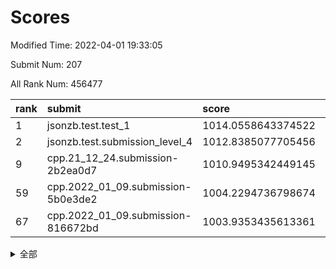 # Scores

Modified Time: 2022-04-01 19:33:05

Submit Num: 207

All Rank Num: 456477

| rank |               submit               |       score        |       sigma        | pk_num |
| :--- | :--------------------------------- | :----------------- | :----------------- | :----- |
| 1    | jsonzb.test.test_1                 | 1014.0558643374522 | 0.8382204998049629 | 8818   |
| 2    | jsonzb.test.submission_level_4     | 1012.8385077705456 | 0.8140353053251194 | 8820   |
| 9    | cpp.21_12_24.submission-2b2ea0d7   | 1010.9495342449145 | 0.7809197909260522 | 8817   |
| 59   | cpp.2022_01_09.submission-5b0e3de2 | 1004.2294736798674 | 0.7143970509480159 | 8823   |
| 67   | cpp.2022_01_09.submission-816672bd | 1003.9353435613361 | 0.7198497384056628 | 8825   |


<details>
<summary>全部</summary>

| rank |                 submit                 |       score        |       sigma        | pk_num |
| :--- | :------------------------------------- | :----------------- | :----------------- | :----- |
| 1    | jsonzb.test.test_1                     | 1014.0558643374522 | 0.8382204998049629 | 8818   |
| 2    | jsonzb.test.submission_level_4         | 1012.8385077705456 | 0.8140353053251194 | 8820   |
| 3    | gobigger.level_3.submission_level_3_13 | 1012.000059067458  | 0.7904160206787652 | 8816   |
| 4    | gobigger.level_3.submission_level_3_20 | 1011.6696569783624 | 0.7573333672697083 | 8820   |
| 5    | gobigger.level_3.submission_level_3_41 | 1011.341797823887  | 0.749954427968719  | 8823   |
| 6    | gobigger.level_3.submission_level_3_9  | 1011.2427972301612 | 0.7664527179054333 | 8820   |
| 7    | gobigger.level_3.submission_level_3_38 | 1011.1653292246556 | 0.7587045677011316 | 8816   |
| 8    | gobigger.level_3.submission_level_3_25 | 1011.1121372495263 | 0.7567166299249568 | 8827   |
| 9    | cpp.21_12_24.submission-2b2ea0d7       | 1010.9495342449145 | 0.7809197909260522 | 8817   |
| 10   | gobigger.level_3.submission_level_3_16 | 1010.8923842534168 | 0.7791671134351533 | 8821   |
| 11   | gobigger.level_3.submission_level_3_0  | 1010.8482265541179 | 0.762061319288866  | 8820   |
| 12   | gobigger.level_3.submission_level_3_7  | 1010.8405031419042 | 0.7817725372434892 | 8823   |
| 13   | gobigger.level_3.submission_level_3_11 | 1010.5979527003857 | 0.7626451348303694 | 8823   |
| 14   | gobigger.level_3.submission_level_3_1  | 1010.5929051144436 | 0.7907482545143585 | 8821   |
| 15   | gobigger.level_3.submission_level_3_48 | 1010.5923489589288 | 0.770179845084436  | 8821   |
| 16   | gobigger.level_3.submission_level_3_31 | 1010.5587861659066 | 0.7749480155437168 | 8823   |
| 17   | gobigger.level_3.submission_level_3_26 | 1010.4746944363992 | 0.7856192973726848 | 8818   |
| 18   | gobigger.level_3.submission_level_3_2  | 1010.391730837986  | 0.7545939083922371 | 8819   |
| 19   | gobigger.level_3.submission_level_3_39 | 1010.3694981553151 | 0.7536540615718149 | 8821   |
| 20   | gobigger.level_3.submission_level_3_30 | 1010.314059799604  | 0.7461880332442439 | 8818   |
| 21   | gobigger.level_3.submission_level_3_15 | 1010.2493401315003 | 0.7456149274224803 | 8821   |
| 22   | gobigger.level_3.submission_level_3_36 | 1010.2325274441473 | 0.792690398887208  | 8817   |
| 23   | gobigger.level_3.submission_level_3_29 | 1010.1811560999707 | 0.7574310803612717 | 8818   |
| 24   | gobigger.level_3.submission_level_3_5  | 1010.1752980610447 | 0.7573810762355536 | 8821   |
| 25   | gobigger.level_3.submission_level_3_27 | 1010.1119267542174 | 0.7541163085667677 | 8816   |
| 26   | gobigger.level_3.submission_level_3_32 | 1010.0778882329665 | 0.7508316489857466 | 8820   |
| 27   | gobigger.level_3.submission_level_3_47 | 1010.0419754255497 | 0.761574989807546  | 8822   |
| 28   | gobigger.level_3.submission_level_3_4  | 1010.0306661631095 | 0.7385819712826726 | 8822   |
| 29   | gobigger.level_3.submission_level_3_12 | 1010.0245496694309 | 0.7702174885716706 | 8821   |
| 30   | gobigger.level_3.submission_level_3_45 | 1010.0169251560529 | 0.7638212483359965 | 8824   |
| 31   | gobigger.level_3.submission_level_3_28 | 1010.0084168269963 | 0.7585663771932875 | 8821   |
| 32   | gobigger.level_3.submission_level_3_37 | 1009.9762499001303 | 0.7676971653023537 | 8819   |
| 33   | gobigger.level_3.submission_level_3_19 | 1009.9596538561792 | 0.7498939768050685 | 8821   |
| 34   | gobigger.level_3.submission_level_3_23 | 1009.8881828584385 | 0.7412477107261394 | 8821   |
| 35   | gobigger.level_3.submission_level_3_8  | 1009.785872626372  | 0.7248758652263048 | 8820   |
| 36   | gobigger.level_3.submission_level_3_14 | 1009.7809015018202 | 0.7272424731106237 | 8819   |
| 37   | gobigger.level_3.submission_level_3_35 | 1009.7235453812438 | 0.7389185611885697 | 8824   |
| 38   | gobigger.level_3.submission_level_3_49 | 1009.6058478243548 | 0.7502001737882362 | 8820   |
| 39   | gobigger.level_3.submission_level_3_10 | 1009.5989908559842 | 0.751358585731487  | 8820   |
| 40   | gobigger.level_3.submission_level_3_22 | 1009.4691325409582 | 0.7555030322490678 | 8823   |
| 41   | gobigger.level_3.submission_level_3_6  | 1009.435590531912  | 0.7646893574529804 | 8822   |
| 42   | gobigger.level_3.submission_level_3_17 | 1009.4259819084137 | 0.7644484882033898 | 8818   |
| 43   | gobigger.level_3.submission_level_3_34 | 1009.4086994926532 | 0.7529277908317499 | 8822   |
| 44   | gobigger.level_3.submission_level_3_44 | 1009.397031185231  | 0.7591552390789622 | 8817   |
| 45   | gobigger.level_3.submission_level_3_46 | 1009.3234235483244 | 0.7532152305002822 | 8818   |
| 46   | gobigger.level_3.submission_level_3_3  | 1009.2818439678327 | 0.7588414635156135 | 8821   |
| 47   | gobigger.level_3.submission_level_3_24 | 1009.1836112688835 | 0.7458644858029936 | 8822   |
| 48   | gobigger.level_3.submission_level_3_21 | 1009.0484428719672 | 0.7361386086923597 | 8821   |
| 49   | gobigger.level_3.submission_level_3_40 | 1008.9049248043362 | 0.7497443847106564 | 8824   |
| 50   | gobigger.level_3.submission_level_3_18 | 1008.7988967207398 | 0.7643596457976216 | 8824   |
| 51   | gobigger.level_3.submission_level_3_33 | 1008.7509424129391 | 0.7450247083977577 | 8821   |
| 52   | gobigger.level_3.submission_level_3_43 | 1008.5891055742791 | 0.7602688477740127 | 8824   |
| 53   | gobigger.level_3.submission_level_3_42 | 1007.7648209939208 | 0.7318926133335395 | 8823   |
| 54   | gobigger.level_1.submission_level_1_28 | 1005.2467972146644 | 0.7203513963078872 | 8823   |
| 55   | gobigger.level_1.submission_level_1_41 | 1005.1190796347872 | 0.725062942602093  | 8825   |
| 56   | gobigger.level_1.submission_level_1_24 | 1004.4573751212233 | 0.7089585392871138 | 8824   |
| 57   | gobigger.level_1.submission_level_1_47 | 1004.2925112716508 | 0.7223445106362537 | 8818   |
| 58   | gobigger.level_1.submission_level_1_43 | 1004.277013034819  | 0.722996185360239  | 8822   |
| 59   | cpp.2022_01_09.submission-5b0e3de2     | 1004.2294736798674 | 0.7143970509480159 | 8823   |
| 60   | gobigger.level_1.submission_level_1_0  | 1004.1858817980419 | 0.714296857321544  | 8823   |
| 61   | gobigger.level_1.submission_level_1_22 | 1004.1329952956183 | 0.725497848834     | 8820   |
| 62   | gobigger.level_1.submission_level_1_32 | 1004.0859271841017 | 0.7159242000403865 | 8823   |
| 63   | gobigger.level_1.submission_level_1_34 | 1004.0439043049776 | 0.7015769020842982 | 8818   |
| 64   | gobigger.level_1.submission_level_1_16 | 1004.0142337523391 | 0.7085937563949872 | 8817   |
| 65   | gobigger.level_1.submission_level_1_33 | 1004.0051051271257 | 0.7181228492157106 | 8823   |
| 66   | gobigger.level_1.submission_level_1_30 | 1003.9520370669262 | 0.7192176251057131 | 8821   |
| 67   | cpp.2022_01_09.submission-816672bd     | 1003.9353435613361 | 0.7198497384056628 | 8825   |
| 68   | gobigger.level_1.submission_level_1_46 | 1003.8949133034668 | 0.7100406286194736 | 8818   |
| 69   | gobigger.level_1.submission_level_1_1  | 1003.8537482445714 | 0.7221142026171414 | 8821   |
| 70   | gobigger.level_1.submission_level_1_36 | 1003.7980212951512 | 0.7142261845049501 | 8821   |
| 71   | gobigger.level_1.submission_level_1_26 | 1003.7040110626268 | 0.7207584100960231 | 8822   |
| 72   | gobigger.level_1.submission_level_1_35 | 1003.6698981321363 | 0.7171529828158426 | 8823   |
| 73   | gobigger.level_1.submission_level_1_3  | 1003.6536994950957 | 0.7183543966453267 | 8826   |
| 74   | gobigger.level_1.submission_level_1_11 | 1003.5454834513072 | 0.7219927868548519 | 8823   |
| 75   | gobigger.level_1.submission_level_1_27 | 1003.5282837621679 | 0.7176933128082287 | 8820   |
| 76   | gobigger.level_1.submission_level_1_6  | 1003.518552721677  | 0.7109915292950982 | 8820   |
| 77   | gobigger.level_1.submission_level_1_20 | 1003.47967844738   | 0.7186601371363812 | 8820   |
| 78   | gobigger.level_1.submission_level_1_5  | 1003.4769287139802 | 0.7100140019769879 | 8822   |
| 79   | gobigger.level_1.submission_level_1_25 | 1003.4610464854687 | 0.7183071075131682 | 8817   |
| 80   | gobigger.level_1.submission_level_1_42 | 1003.4237883564128 | 0.7166160353613478 | 8823   |
| 81   | gobigger.level_1.submission_level_1_8  | 1003.4206316720797 | 0.7209060466465679 | 8824   |
| 82   | gobigger.level_1.submission_level_1_9  | 1003.3861443857705 | 0.7223502292648089 | 8818   |
| 83   | gobigger.level_1.submission_level_1_49 | 1003.3721303009451 | 0.712601676035471  | 8822   |
| 84   | gobigger.level_1.submission_level_1_13 | 1003.3530777375843 | 0.7111771467273857 | 8817   |
| 85   | gobigger.level_1.submission_level_1_29 | 1003.3423664384251 | 0.7077862462850867 | 8822   |
| 86   | gobigger.level_1.submission_level_1_18 | 1003.3061950442806 | 0.7135243264190013 | 8820   |
| 87   | gobigger.level_1.submission_level_1_15 | 1003.3031963657962 | 0.7213064923317231 | 8821   |
| 88   | gobigger.level_1.submission_level_1_38 | 1003.3024346850846 | 0.7159580428635585 | 8823   |
| 89   | gobigger.level_1.submission_level_1_39 | 1003.2676317638497 | 0.7218075175276011 | 8822   |
| 90   | gobigger.level_1.submission_level_1_21 | 1003.1801480090113 | 0.7087480209867083 | 8820   |
| 91   | gobigger.level_1.submission_level_1_31 | 1003.1320236150776 | 0.7104088714907953 | 8821   |
| 92   | gobigger.level_1.submission_level_1_44 | 1003.1282526686874 | 0.7210232812191556 | 8817   |
| 93   | gobigger.level_1.submission_level_1_37 | 1003.115272811155  | 0.7134731144368839 | 8819   |
| 94   | gobigger.level_1.submission_level_1_2  | 1003.0667564588456 | 0.7201003641989823 | 8821   |
| 95   | gobigger.level_1.submission_level_1_12 | 1002.8979771800633 | 0.7160428255162474 | 8827   |
| 96   | gobigger.level_1.submission_level_1_45 | 1002.769359372842  | 0.7130732768364466 | 8822   |
| 97   | gobigger.level_1.submission_level_1_7  | 1002.7637135806723 | 0.7162811534301193 | 8825   |
| 98   | gobigger.level_1.submission_level_1_17 | 1002.702661109623  | 0.7144337233739924 | 8820   |
| 99   | gobigger.level_1.submission_level_1_19 | 1002.5593073853529 | 0.716535301405181  | 8820   |
| 100  | gobigger.level_1.submission_level_1_23 | 1002.4562634073008 | 0.7064901089575667 | 8824   |
| 101  | gobigger.level_1.submission_level_1_48 | 1002.4329210258807 | 0.7068035728601927 | 8820   |
| 102  | gobigger.level_1.submission_level_1_40 | 1002.3866281201081 | 0.7134682777512323 | 8824   |
| 103  | gobigger.level_1.submission_level_1_4  | 1002.3764675391074 | 0.7166635900267977 | 8822   |
| 104  | gobigger.level_1.submission_level_1_14 | 1002.2182261890201 | 0.7121878560199815 | 8818   |
| 105  | gobigger.level_1.submission_level_1_10 | 1002.0054497333304 | 0.7114276335616311 | 8820   |
| 106  | gobigger.random.submission_random_48   | 997.6417366515186  | 0.7042631666588971 | 8822   |
| 107  | gobigger.random.submission_random_42   | 997.3855231707465  | 0.7118083858161737 | 8823   |
| 108  | gobigger.random.submission_random_39   | 997.2258279002315  | 0.7145826481924753 | 8818   |
| 109  | gobigger.random.submission_random_7    | 997.184773860546   | 0.7245305140990153 | 8821   |
| 110  | gobigger.random.submission_random_13   | 996.9971562394968  | 0.7120552153487977 | 8818   |
| 111  | gobigger.random.submission_random_35   | 996.8678062260369  | 0.697204519084004  | 8823   |
| 112  | gobigger.random.submission_random_49   | 996.7529334724419  | 0.6989726195152417 | 8820   |
| 113  | gobigger.random.submission_random_11   | 996.6851937332884  | 0.708608410506912  | 8820   |
| 114  | gobigger.random.submission_random_30   | 996.6781546411157  | 0.707437104322278  | 8821   |
| 115  | gobigger.random.submission_random_29   | 996.5711667356843  | 0.7119083634059824 | 8821   |
| 116  | gobigger.random.submission_random_12   | 996.5504986246126  | 0.7258154091200377 | 8819   |
| 117  | gobigger.random.submission_random_32   | 996.45529643393    | 0.707695410691253  | 8818   |
| 118  | gobigger.random.submission_random_31   | 996.4522965187921  | 0.7055942467013507 | 8823   |
| 119  | gobigger.random.submission_random_45   | 996.4027733383393  | 0.7114285352169826 | 8824   |
| 120  | gobigger.random.submission_random_1    | 996.3348040337125  | 0.7127995812554876 | 8820   |
| 121  | gobigger.random.submission_random_2    | 996.3281059468385  | 0.7242980289198673 | 8821   |
| 122  | gobigger.random.submission_random_26   | 996.3264480581872  | 0.7093396080883407 | 8825   |
| 123  | gobigger.random.submission_random_40   | 996.3237776000752  | 0.7227079583468311 | 8823   |
| 124  | gobigger.random.submission_random_43   | 996.2964926786693  | 0.7146120095888    | 8822   |
| 125  | gobigger.random.submission_random_0    | 996.2956258574494  | 0.7161679129838442 | 8814   |
| 126  | gobigger.random.submission_random_28   | 996.2710227842941  | 0.7066463561575034 | 8820   |
| 127  | gobigger.random.submission_random_20   | 996.2546369830727  | 0.7087813886853093 | 8822   |
| 128  | gobigger.random.submission_random_25   | 996.141934564816   | 0.7132228529600191 | 8824   |
| 129  | gobigger.random.submission_random_10   | 996.1140959861059  | 0.7361932962500436 | 8820   |
| 130  | gobigger.random.submission_random_36   | 996.0932099556801  | 0.7140526216855728 | 8820   |
| 131  | gobigger.random.submission_random_6    | 996.0704374626101  | 0.708364888507963  | 8825   |
| 132  | gobigger.random.submission_random_22   | 996.0321266853566  | 0.699829460992159  | 8816   |
| 133  | gobigger.random.submission_random_21   | 995.9894287064092  | 0.7186427415373503 | 8823   |
| 134  | gobigger.random.submission_random_3    | 995.9856901574128  | 0.7059468014073107 | 8822   |
| 135  | gobigger.random.submission_random_19   | 995.97358860333    | 0.7171291186563384 | 8821   |
| 136  | gobigger.random.submission_random_47   | 995.9694642154371  | 0.7050950120551654 | 8823   |
| 137  | gobigger.random.submission_random_44   | 995.8991126646653  | 0.7292512358149827 | 8819   |
| 138  | gobigger.random.submission_random_16   | 995.8762941269215  | 0.7146750502729046 | 8825   |
| 139  | gobigger.random.submission_random_9    | 995.833465935025   | 0.7204538521725681 | 8822   |
| 140  | gobigger.random.submission_random_15   | 995.8073165794223  | 0.7202496615528222 | 8822   |
| 141  | gobigger.random.submission_random_38   | 995.7831855193787  | 0.7105187091032061 | 8818   |
| 142  | gobigger.random.submission_random_27   | 995.737104589596   | 0.7075686581428045 | 8822   |
| 143  | gobigger.random.submission_random_17   | 995.5672318461322  | 0.7078618712886869 | 8814   |
| 144  | gobigger.random.submission_random_5    | 995.5472633508662  | 0.7273472400921657 | 8821   |
| 145  | gobigger.random.submission_random_18   | 995.4736126342868  | 0.7173177386390245 | 8818   |
| 146  | gobigger.random.submission_random_23   | 995.4074537825353  | 0.70759846914913   | 8819   |
| 147  | gobigger.level_2.submission_level_2_47 | 995.3976300848693  | 0.7336829696303191 | 8818   |
| 148  | gobigger.random.submission_random_37   | 995.3889158399024  | 0.7200976667993906 | 8816   |
| 149  | gobigger.random.submission_random_4    | 995.38198371595    | 0.7031067022996691 | 8819   |
| 150  | gobigger.random.submission_random_8    | 995.3706904336022  | 0.7202225678727103 | 8820   |
| 151  | gobigger.random.submission_random_46   | 995.3541561949772  | 0.7091081498670923 | 8817   |
| 152  | gobigger.random.submission_random_33   | 995.1225608782626  | 0.709340712641271  | 8821   |
| 153  | gobigger.random.submission_random_34   | 994.915501265488   | 0.7235867839021235 | 8822   |
| 154  | gobigger.random.submission_random_14   | 994.8357429713358  | 0.7159337585811985 | 8822   |
| 155  | gobigger.level_2.submission_level_2_6  | 994.8236561467969  | 0.7329093221633395 | 8820   |
| 156  | gobigger.random.submission_random_24   | 994.7274575759784  | 0.7028610950913854 | 8818   |
| 157  | gobigger.random.submission_random_41   | 994.3011277783593  | 0.7174042801310415 | 8823   |
| 158  | gobigger.level_2.submission_level_2_31 | 993.691546880967   | 0.7238371039824657 | 8819   |
| 159  | gobigger.level_2.submission_level_2_48 | 992.9848308012184  | 0.7386664879806958 | 8816   |
| 160  | gobigger.level_2.submission_level_2_11 | 992.9765473937697  | 0.7397984426921312 | 8824   |
| 161  | gobigger.level_2.submission_level_2_38 | 992.8895419003688  | 0.7300168242179226 | 8822   |
| 162  | gobigger.level_2.submission_level_2_29 | 992.8686101650235  | 0.7377198102440153 | 8821   |
| 163  | gobigger.level_2.submission_level_2_35 | 992.7199186964481  | 0.74435224406948   | 8820   |
| 164  | gobigger.level_2.submission_level_2_44 | 992.6569513689274  | 0.7428527663057964 | 8817   |
| 165  | gobigger.level_2.submission_level_2_33 | 992.6001095737269  | 0.7316513630101629 | 8822   |
| 166  | gobigger.level_2.submission_level_2_25 | 992.558371425412   | 0.7479761293714239 | 8820   |
| 167  | gobigger.level_2.submission_level_2_10 | 992.5191579765719  | 0.7640090187241206 | 8818   |
| 168  | gobigger.level_2.submission_level_2_39 | 992.5165309699865  | 0.7275958398434261 | 8818   |
| 169  | gobigger.level_2.submission_level_2_36 | 992.5073374289441  | 0.7422911703199597 | 8821   |
| 170  | gobigger.level_2.submission_level_2_42 | 992.4380122176557  | 0.7430364298096693 | 8824   |
| 171  | gobigger.level_2.submission_level_2_8  | 992.4256514679312  | 0.7238632475242406 | 8823   |
| 172  | gobigger.level_2.submission_level_2_27 | 992.4250982595863  | 0.750179473384531  | 8824   |
| 173  | gobigger.level_2.submission_level_2_34 | 992.2550704218735  | 0.7550215965466374 | 8821   |
| 174  | gobigger.level_2.submission_level_2_43 | 992.2098890946526  | 0.7355148774343504 | 8816   |
| 175  | gobigger.level_2.submission_level_2_7  | 992.1988043911473  | 0.7355575390634196 | 8827   |
| 176  | gobigger.level_2.submission_level_2_20 | 992.1506572653572  | 0.746278267014359  | 8818   |
| 177  | gobigger.level_2.submission_level_2_1  | 992.0869436357723  | 0.7462695529517347 | 8821   |
| 178  | gobigger.level_2.submission_level_2_24 | 992.0536918666265  | 0.7267556843847495 | 8821   |
| 179  | gobigger.level_2.submission_level_2_18 | 992.0223087063947  | 0.7334760740977934 | 8821   |
| 180  | gobigger.level_2.submission_level_2_12 | 992.0202133768845  | 0.7388529443719692 | 8817   |
| 181  | gobigger.level_2.submission_level_2_17 | 991.9798341641568  | 0.743429382939101  | 8824   |
| 182  | gobigger.level_2.submission_level_2_2  | 991.9667542864712  | 0.7437522557359401 | 8819   |
| 183  | gobigger.level_2.submission_level_2_30 | 991.9568151022785  | 0.756678905987211  | 8824   |
| 184  | gobigger.level_2.submission_level_2_46 | 991.9482246276896  | 0.756679658069558  | 8822   |
| 185  | gobigger.level_2.submission_level_2_14 | 991.8953257393696  | 0.7445214208809221 | 8821   |
| 186  | gobigger.level_2.submission_level_2_3  | 991.7557170817281  | 0.7341419497241358 | 8822   |
| 187  | gobigger.level_2.submission_level_2_19 | 991.7301659381847  | 0.7520816853100182 | 8819   |
| 188  | gobigger.level_2.submission_level_2_40 | 991.6853085513526  | 0.7464509499193174 | 8819   |
| 189  | gobigger.level_2.submission_level_2_16 | 991.5878390618294  | 0.7681915638875391 | 8821   |
| 190  | gobigger.level_2.submission_level_2_28 | 991.4902094603558  | 0.7451342525296254 | 8823   |
| 191  | gobigger.level_2.submission_level_2_21 | 991.4482661052328  | 0.743196687230484  | 8815   |
| 192  | gobigger.level_2.submission_level_2_15 | 991.3777825957009  | 0.7496410313290255 | 8823   |
| 193  | gobigger.level_2.submission_level_2_45 | 991.2306595585592  | 0.752188488188077  | 8821   |
| 194  | gobigger.level_2.submission_level_2_4  | 991.2124608298836  | 0.777247652875006  | 8819   |
| 195  | gobigger.level_2.submission_level_2_5  | 991.1981931379613  | 0.7476850128266158 | 8820   |
| 196  | gobigger.level_2.submission_level_2_23 | 991.1704898211153  | 0.7412361279555805 | 8822   |
| 197  | gobigger.level_2.submission_level_2_37 | 991.0270199412338  | 0.7695717853342533 | 8823   |
| 198  | gobigger.level_2.submission_level_2_32 | 990.9196070651823  | 0.7569795650246341 | 8825   |
| 199  | gobigger.level_2.submission_level_2_41 | 990.7994771047593  | 0.7551128934651986 | 8817   |
| 200  | gobigger.level_2.submission_level_2_22 | 990.6109038959064  | 0.7433852330025468 | 8823   |
| 201  | gobigger.level_2.submission_level_2_13 | 990.4770756146121  | 0.7534844649386261 | 8823   |
| 202  | gobigger.level_2.submission_level_2_26 | 990.4101157279356  | 0.772073307349945  | 8821   |
| 203  | gobigger.level_2.submission_level_2_0  | 990.3053858048871  | 0.7682508448000213 | 8818   |
| 204  | gobigger.level_2.submission_level_2_9  | 990.0493813590955  | 0.7835373815766342 | 8824   |
| 205  | gobigger.level_2.submission_level_2_49 | 989.5995034980233  | 0.7837987106631854 | 8818   |
| 206  | gobigger.none.submission_none_0        | 976.0371731172661  | 1.4071837022976486 | 8820   |
| 207  | gobigger.none.submission_none_1        | 974.6129017796044  | 1.7030235741951774 | 8824   |

</details>